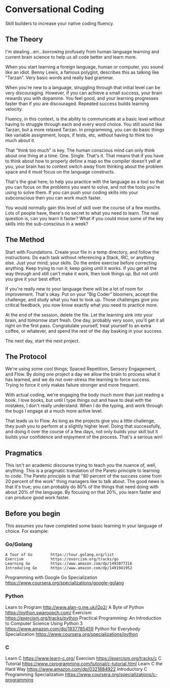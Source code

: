 # Conversational Coding
Skill builders to increase your native coding fluency.


## The Theory
I'm stealing...err...borrowing profusely from human language learning and
current brain science to help us all code better and learn more. 

When you start learning a foreign language, human or computer, you sound
like an idiot. Benny Lewis, a famous polyglot, describes this as talking
like "Tarzan". Very basic words and really bad grammar. 

When you're new to a language, struggling through that initial level can be
very discouraging. However, if you can achieve a small success, your brain
rewards you with dopamine. You feel good, and your learning progresses
faster than if you are discouraged. Repeated success builds learning velocity.

Fluency, in this context, is the ability to communicate at a basic level 
without having to struggle through each and every word choice. You still 
sound like Tarzan, but a more relaxed Tarzan. In programming, you can do basic
things like variable assignment, loops, if tests, etc, without having to 
think too much about it.

That "think too much" is key. The human conscious mind can only think about
one thing at a time. One. Single. That's it. That means that if you have to
think about how to properly define a map so the compiler doesn't yell at you, 
your brain has to context switch away from thinking about the problem space 
and it must focus on the language constructs.

That's the goal here; to help you practice with the language as a tool so
that you can focus on the problems you want to solve, and not the tools
you're using to solve them. If you can push your coding skills into your 
subconscious then you can work much faster. 

You would normally gain this level of skill over the course of a few months.
Lots of people have, there's no secret to what you need to learn. The real
question is, can you learn it faster? What if you could move some of the
key skills into the sub-conscious in a week?


## The Method

Start with Foundations. Create your file in a temp directory, and follow the 
instructions. Do each task without referencing a Stack, IRC, or anything else.
Just your mind; your skills. Do the entire exercise before correcting anything.
Keep trying to run it; keep going until it works. If you get all the way
through and still can't make it work, then look things up. But not until
you give it your best effort.

If you're really new to your language there will be a lot of room for improvement. 
That's okay. Put on your "Big Coder" bloomers, accept the challenge, and study
what you had to look up. Those challenges give you critical feedback, you 
now know exactly what you need to practice more.

At the end of the session, delete the file. Let the learning sink into your
brain, and tomorrow start fresh. One day, probably very soon, you'll get it
all right on the first pass. Congratulate yourself, treat yourself to an extra
coffee, or whatever, and spend the rest of the day basking in your success.

The next day, start the next project.


## The Protocol

We're using some cool things; Spaced Repetition, Sensory Engagement, and Flow.
By doing one project a day we allow the brain to process what it has learned,
and we do not over-stress the learning to force success. Trying to force it 
only makes failure stronger and more frequent. 

With actual coding, we're engaging the body much more than just reading a book.
I love books, but until I type things out and have to deal with the mistakes, 
I don't really understand. When I do the typing, and work through the
bugs I engage at a much more active level. 

That leads us to Flow. As long as the projects give you a little challenge,
they push you to perform at a slightly higher level. Doing that successfully,
and doing it over the course of a few days, not only builds your skill but it
builds your confidence and enjoyment of the process. That's a serious win!


## Pragmatics

This isn't an academic discourse trying to teach you the nuance of, well, 
anything. This is a pragmatic translation of the Pareto principle to learning
to code. The Pareto principle is that "80 percent of the success come from
20 percent of the work" thing managers like to talk about. The good news is
that it's true; you can probably do 80% of the things that need doing with
about 20% of the language. By focusing on that 20%, you learn faster and can
produce good work faster.



## Before you begin
This assumes you have completed some basic learning in your language of choice.
For example:

### Go/Golang
	A Tour of Go        https://tour.golang.org/list
	Exercism            https://exercism.org/tracks/go
	Learning Go         https://www.amazon.com/dp/1492077216
	Introducing Go      https://www.amazon.com/dp/1491941952
  Programming with Google Go Specialization
                      https://www.coursera.org/specializations/google-golang

### Python
  Learn to Program    http://www.alan-g.me.uk/l2p2/
  A Byte of Python    https://python.swaroopch.com/
  Exercism            https://exercism.org/tracks/python
  Practical Programming: An Introduction to Computer Science Using Python 3
                      https://www.amazon.com/dp/1937785459
  Python for Everybody Specialization
                      https://www.coursera.org/specializations/python

### C
  Learn C             https://www.learn-c.org/
  Exercism            https://exercism.org/tracks/c
  C Tutorial          https://www.cprogramming.com/tutorial/c-tutorial.html
  Learn C the Hard Way
                      https://www.amazon.com/dp/0321884922
  Introductory C Programming Specialization
                      https://www.coursera.org/specializations/c-programming

